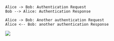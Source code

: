 ```plantuml
Alice -> Bob: Authentication Request
Bob --> Alice: Authentication Response

Alice -> Bob: Another authentication Request
Alice <-- Bob: another authentication Response
```
![](random.png)

